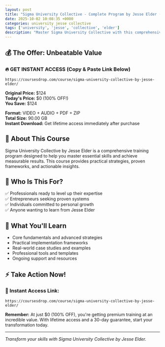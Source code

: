 ```yaml
---
layout: post
title: "Sigma University Collective - Complete Program by Jesse Elder (2025)"
date: 2025-10-02 10:08:35 +0000
categories: university jesse collective
tags: ['university', 'jesse', 'collective', 'elder']
description: "Master Sigma University Collective with this comprehensive course by Jesse Elder. Save 100% on premium training that transforms your skills."
---
```



## 💰 The Offer: Unbeatable Value

### 🔥 GET INSTANT ACCESS (Copy & Paste Link Below)
`https://coursesdrop.com/course/sigma-university-collective-by-jesse-elder/`

**Original Price:** $124  
**Today's Price:** $0 (100% OFF!)  
**You Save:** $124  

**Format:** VIDEO + AUDIO + PDF + ZIP  
**Total Size:** 90.00 GB  
**Instant Download:** Get lifetime access immediately after purchase

## 🎯 About This Course

Sigma University Collective by Jesse Elder is a comprehensive training program designed to help you master essential skills and achieve measurable results. This course provides practical strategies, proven frameworks, and actionable insights.

## 👥 Who Is This For?

✅ Professionals ready to level up their expertise  
✅ Entrepreneurs seeking proven systems  
✅ Individuals committed to personal growth  
✅ Anyone wanting to learn from Jesse Elder  

## 🌟 What You'll Learn

- Core fundamentals and advanced strategies
- Practical implementation frameworks
- Real-world case studies and examples
- Professional tools and templates
- Ongoing support and resources

## ⚡ Take Action Now!

### 🔗 Instant Access Link:
`https://coursesdrop.com/course/sigma-university-collective-by-jesse-elder/`

**Remember:** At just $0 (100% OFF), you're getting premium training at an incredible value. With lifetime access and a 30-day guarantee, start your transformation today.

---

*Transform your skills with Sigma University Collective by Jesse Elder.*